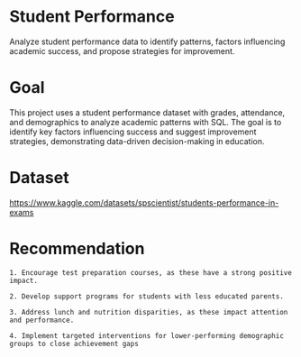 # Student Performance #

Analyze student performance data to identify patterns, factors influencing academic success, and propose strategies for improvement.

# Goal #
This project uses a student performance dataset with grades, attendance, and demographics to analyze academic patterns with SQL. 
The goal is to identify key factors influencing success and suggest improvement strategies, demonstrating data-driven decision-making in education.

# Dataset #
https://www.kaggle.com/datasets/spscientist/students-performance-in-exams

# Recommendation #

    1. Encourage test preparation courses, as these have a strong positive impact.

    2. Develop support programs for students with less educated parents.

    3. Address lunch and nutrition disparities, as these impact attention and performance.

    4. Implement targeted interventions for lower-performing demographic groups to close achievement gaps

